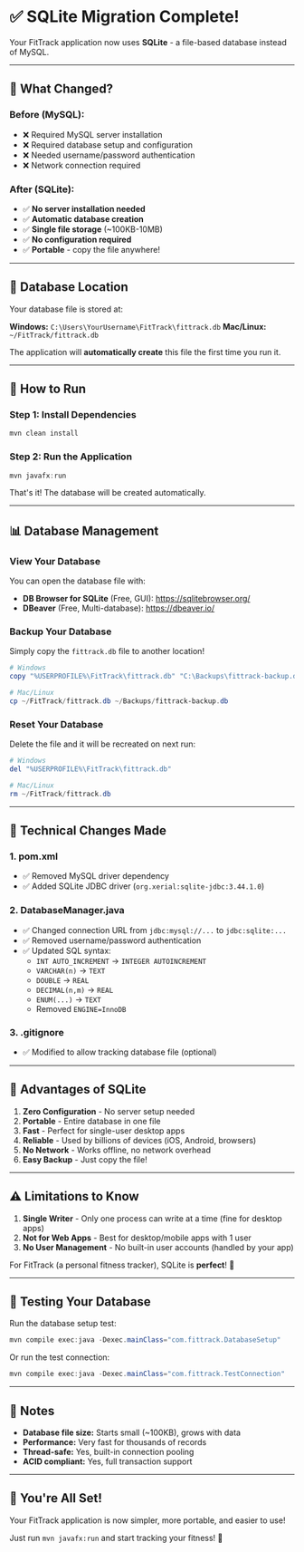 # ✅ SQLite Migration Complete!

Your FitTrack application now uses **SQLite** - a file-based database instead of MySQL.

---

## 🎉 What Changed?

### Before (MySQL):
- ❌ Required MySQL server installation
- ❌ Required database setup and configuration
- ❌ Needed username/password authentication
- ❌ Network connection required

### After (SQLite):
- ✅ **No server installation needed**
- ✅ **Automatic database creation**
- ✅ **Single file storage** (~100KB-10MB)
- ✅ **No configuration required**
- ✅ **Portable** - copy the file anywhere!

---

## 📂 Database Location

Your database file is stored at:

**Windows:** `C:\Users\YourUsername\FitTrack\fittrack.db`
**Mac/Linux:** `~/FitTrack/fittrack.db`

The application will **automatically create** this file the first time you run it.

---

## 🚀 How to Run

### Step 1: Install Dependencies
```powershell
mvn clean install
```

### Step 2: Run the Application
```powershell
mvn javafx:run
```

That's it! The database will be created automatically.

---

## 📊 Database Management

### View Your Database
You can open the database file with:
- **DB Browser for SQLite** (Free, GUI): https://sqlitebrowser.org/
- **DBeaver** (Free, Multi-database): https://dbeaver.io/

### Backup Your Database
Simply copy the `fittrack.db` file to another location!

```powershell
# Windows
copy "%USERPROFILE%\FitTrack\fittrack.db" "C:\Backups\fittrack-backup.db"

# Mac/Linux
cp ~/FitTrack/fittrack.db ~/Backups/fittrack-backup.db
```

### Reset Your Database
Delete the file and it will be recreated on next run:

```powershell
# Windows
del "%USERPROFILE%\FitTrack\fittrack.db"

# Mac/Linux
rm ~/FitTrack/fittrack.db
```

---

## 🔧 Technical Changes Made

### 1. **pom.xml**
- ✅ Removed MySQL driver dependency
- ✅ Added SQLite JDBC driver (`org.xerial:sqlite-jdbc:3.44.1.0`)

### 2. **DatabaseManager.java**
- ✅ Changed connection URL from `jdbc:mysql://...` to `jdbc:sqlite:...`
- ✅ Removed username/password authentication
- ✅ Updated SQL syntax:
  - `INT AUTO_INCREMENT` → `INTEGER AUTOINCREMENT`
  - `VARCHAR(n)` → `TEXT`
  - `DOUBLE` → `REAL`
  - `DECIMAL(n,m)` → `REAL`
  - `ENUM(...)` → `TEXT`
  - Removed `ENGINE=InnoDB`

### 3. **.gitignore**
- ✅ Modified to allow tracking database file (optional)

---

## 🎯 Advantages of SQLite

1. **Zero Configuration** - No server setup needed
2. **Portable** - Entire database in one file
3. **Fast** - Perfect for single-user desktop apps
4. **Reliable** - Used by billions of devices (iOS, Android, browsers)
5. **No Network** - Works offline, no network overhead
6. **Easy Backup** - Just copy the file!

---

## ⚠️ Limitations to Know

1. **Single Writer** - Only one process can write at a time (fine for desktop apps)
2. **Not for Web Apps** - Best for desktop/mobile apps with 1 user
3. **No User Management** - No built-in user accounts (handled by your app)

For FitTrack (a personal fitness tracker), SQLite is **perfect**! 💪

---

## 🧪 Testing Your Database

Run the database setup test:

```powershell
mvn compile exec:java -Dexec.mainClass="com.fittrack.DatabaseSetup"
```

Or run the test connection:

```powershell
mvn compile exec:java -Dexec.mainClass="com.fittrack.TestConnection"
```

---

## 📝 Notes

- **Database file size:** Starts small (~100KB), grows with data
- **Performance:** Very fast for thousands of records
- **Thread-safe:** Yes, built-in connection pooling
- **ACID compliant:** Yes, full transaction support

---

## 🎉 You're All Set!

Your FitTrack application is now simpler, more portable, and easier to use!

Just run `mvn javafx:run` and start tracking your fitness! 💪
